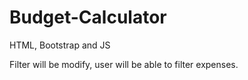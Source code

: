 # Budget-Calculator

HTML, Bootstrap and JS

Filter will be modify, user will be able to filter expenses.
